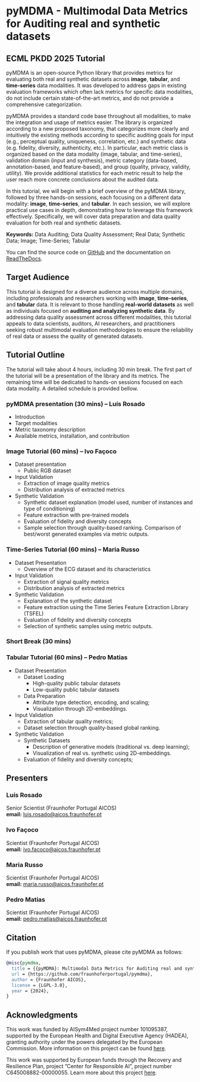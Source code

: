 # pyMDMA - Multimodal Data Metrics for Auditing real and synthetic datasets
## ECML PKDD 2025 Tutorial 

pyMDMA is an open-source Python library that provides metrics for evaluating both real and synthetic datasets across **image**, **tabular**, and **time-series** data modalities. It was developed to address gaps in existing evaluation frameworks which often lack metrics for specific data modalities, do not include certain state-of-the-art metrics, and do not provide a comprehensive categorization.

pyMDMA provides a standard code base throughout all modalities, to make the integration and usage of metrics easier. The library is organized according to a new proposed taxonomy, that categorizes more clearly and intuitively the existing methods according to specific auditing goals for input (e.g., perceptual quality, uniqueness, correlation, etc.) and synthetic data (e.g. fidelity, diversity, authenticity, etc.). In particular, each metric class is organized based on the data modality (image, tabular, and time-series), validation domain (input and synthesis), metric category (data-based, annotation-based, and feature-based), and group (quality, privacy, validity, utility). We provide additional statistics for each metric result to help the user reach more concrete conclusions about the audited data.

In this tutorial, we will begin with a brief overview of the pyMDMA library, followed by three hands-on sessions, each focusing on a different data modality: **image**, **time-series**, and **tabular**. In each session, we will explore practical use cases in depth, demonstrating how to leverage this framework effectively. Specifically, we will cover data preparation and data quality evaluation for both real and synthetic datasets.

**Keywords:** Data Auditing; Data Quality Assessment; Real Data; Synthetic Data; Image; Time-Series; Tabular

You can find the source code on [GitHub](https://github.com/fraunhoferportugal/pymdma) and the documentation on [ReadTheDocs](https://pymdma.readthedocs.io/en/latest/).

## Target Audience

This tutorial is designed for a diverse audience across multiple domains, including professionals and researchers working with **image**, **time-series**, and **tabular** data. It is relevant to those handling **real-world datasets** as well as individuals focused on **auditing and analyzing synthetic data**. By addressing data quality assessment across different modalities, this tutorial appeals to data scientists, auditors, AI researchers, and practitioners seeking robust multimodal evaluation methodologies to ensure the reliability of real data or assess the quality of generated datasets.

## Tutorial Outline

The tutorial will take about 4 hours, including 30 min break. The first part of the tutorial will be a presentation of the library and its metrics. The remaining time will be dedicated to hands-on sessions focused on each data modality. A detailed schedule is provided bellow.

### pyMDMA presentation (30 mins) – Luís Rosado

- Introduction
- Target modalities
- Metric taxonomy description
- Available metrics, installation, and contribution

### Image Tutorial (60 mins) – Ivo Façoco

- Dataset presentation
  - Public RGB dataset
- Input Validation
  - Extraction of image quality metrics
  - Distribution analysis of extracted metrics
- Synthetic Validation
  - Synthetic dataset explanation (model used, number of instances and type of conditioning)
  - Feature extraction with pre-trained models
  - Evaluation of fidelity and diversity concepts
  - Sample selection through quality-based ranking. Comparison of best/worst generated examples via metric outputs.

### Time-Series Tutorial (60 mins) – Maria Russo

- Dataset Presentation
  - Overview of the ECG dataset and its characteristics
- Input Validation
  - Extraction of signal quality metrics
  - Distribution analysis of extracted metrics
- Synthetic Validation
  - Explanation of the synthetic dataset
  - Feature extraction using the Time Series Feature Extraction Library (TSFEL)
  - Evaluation of fidelity and diversity concepts
  - Selection of synthetic samples using metric outputs.

### Short Break (30 mins)


### Tabular Tutorial (60 mins) – Pedro Matias

- Dataset Presentation
  - Dataset Loading
    - High-quality public tabular datasets
    - Low-quality public tabular datasets
  - Data Preparation
    - Attribute type detection, encoding, and scaling;
    - Visualization through 2D-embeddings.
- Input Validation
  - Extraction of tabular quality metrics;
  - Dataset selection through quality-based global ranking.
- Synthetic Validation
  - Synthetic Datasets
    - Description of generative models (traditional vs. deep learning);
    - Visualization of real vs. synthetic using 2D-embeddings.
  - Evaluation of fidelity and diversity concepts;

## Presenters

### Luís Rosado

Senior Scientist (Fraunhofer Portugal AICOS)\
**email:** luis.rosado@aicos.fraunhofer.pt

### Ivo Façoco

Scientist (Fraunhofer Portugal AICOS)\
**email:** ivo.facoco@aicos.fraunhofer.pt

### Maria Russo
Scientist (Fraunhofer Portugal AICOS)\
**email:** maria.russo@aicos.fraunhofer.pt

### Pedro Matias

Scientist (Fraunhofer Portugal AICOS)\
**email:** pedro.matias@aicos.fraunhofer.pt

## Citation

If you publish work that uses pyMDMA, please cite pyMDMA as follows:

```bibtex
@misc{pymdma,
  title = {{pyMDMA}: Multimodal Data Metrics for Auditing real and synthetic datasets},
  url = {https://github.com/fraunhoferportugal/pymdma},
  author = {Fraunhofer AICOS},
  license = {LGPL-3.0},
  year = {2024},
}
```

## Acknowledgments

This work was funded by AISym4Med project number 101095387, supported by the European Health and Digital Executive Agency (HADEA), granting authority under the powers delegated by the European Commission. More information on this project can be found [here](https://aisym4med.eu/).

This work was supported by European funds through the Recovery and Resilience Plan, project ”Center for Responsible AI”, project number C645008882-00000055. Learn more about this project [here](https://centerforresponsible.ai/).
